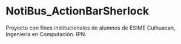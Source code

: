 NotiBus_ActionBarSherlock
=========================

Proyecto con fines institucionales de alumnos de ESIME Culhuacan, Ingeniería en Computación. IPN.
